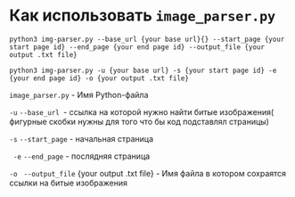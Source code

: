 # Как использовать `image_parser.py`

`python3 img-parser.py --base_url {your base url}{} --start_page {your start page id} --end_page {your end page id} --output_file {your output .txt file}`

`python3 img-parser.py -u {your base url} -s {your start page id} -e {your end page id} -o {your output .txt file}`

`image_parser.py` - Имя Python-файла 

`-u` `--base_url `- ссылка на которой нужно найти битые изображения( фигурные скобки нужны для того что бы код подставлял страницы)

`-s` `--start_page` - начальная страница

` -e` `--end_page` - послядняя страница

`-o` ` --output_file` {your output .txt file} -  Имя файла в котором сохраятся ссылки на битые изображения
